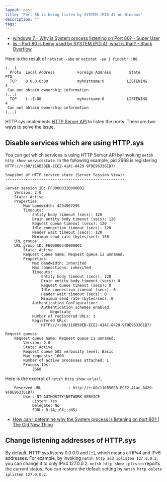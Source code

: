 ```yaml
---
layout: post
title: "Port 80 is being listen by SYSTEM (PID 4) on Windows"
description: ""
tags: 
---
```


* [windows 7 - Why is System process listening on Port 80? - Super User](https://superuser.com/q/43307/424146)
* [iis - Port 80 is being used by SYSTEM (PID 4), what is that? - Stack Overflow](https://stackoverflow.com/q/1430141/2691131)

Here is the result of `netstat -abo` or `netstat -ao | findstr :80`.

~~~
(...)
  Proto  Local Address          Foreign Address        State           PID
  TCP    0.0.0.0:80             myhostname:0          LISTENING       4
 Can not obtain ownership information
(...)
  TCP    [::]:80                myhostname:0          LISTENING       4
 Can not obtain ownership information
(...)
~~~

HTTP.sys implements [HTTP Server API](https://docs.microsoft.com/en-us/windows/win32/http/http-api-start-page) to listen the ports.
There are two ways to solve the issue.

## Disable services which are using HTTP.sys

You can get which services is using HTTP Server API by invoking `netsh http show servicestate`.
In the following example, pid 2668 is registering `HTTP://+:80/116B50EB-ECE2-41AC-8429-9F9E963361B7/`.

~~~
Snapshot of HTTP service state (Server Session View):
-----------------------------------------------------

Server session ID: FF00000320000001
    Version: 2.0
    State: Active
    Properties:
        Max bandwidth: 4294967295
        Timeouts:
            Entity body timeout (secs): 120
            Drain entity body timeout (secs): 120
            Request queue timeout (secs): 120
            Idle connection timeout (secs): 120
            Header wait timeout (secs): 120
            Minimum send rate (bytes/sec): 150
    URL groups:
    URL group ID: FE00000340000001
        State: Active
        Request queue name: Request queue is unnamed.
        Properties:
            Max bandwidth: inherited
            Max connections: inherited
            Timeouts:
                Entity body timeout (secs): 120
                Drain entity body timeout (secs): 0
                Request queue timeout (secs): 0
                Idle connection timeout (secs): 0
                Header wait timeout (secs): 0
                Minimum send rate (bytes/sec): 0
            Authentication Configuration:
                Authentication schemes enabled:
                    Negotiate
            Number of registered URLs: 1
            Registered URLs:
                HTTP://+:80/116B50EB-ECE2-41AC-8429-9F9E963361B7/

Request queues:
    Request queue name: Request queue is unnamed.
        Version: 2.0
        State: Active
        Request queue 503 verbosity level: Basic
        Max requests: 1000
        Number of active processes attached: 1
        Process IDs:
            2668
~~~

Here is the excerpt of `netsh http show urlacl`.

~~~
    Reserved URL            : http://+:80/116B50EB-ECE2-41ac-8429-9F9E963361B7/
        User: NT AUTHORITY\NETWORK SERVICE
            Listen: Yes
            Delegate: No
            SDDL: D:(A;;GX;;;NS)
~~~

* [How can I determine why the System process is listening on port 80? \| The Old New Thing](https://devblogs.microsoft.com/oldnewthing/20180703-00/?p=99145)

## Change listening addresses of HTTP.sys

By default, HTTP.sys listens 0.0.0.0 and [::], which means all IPv4 and IPv6 addresses.
For example, by invoking `netsh http add iplisten 127.0.0.2`, you can change it to only IPv4 127.0.0.2.
`netsh http show iplisten` reports the current status.
You can restore the default setting by `netsh http delete iplisten 127.0.0.2`.

